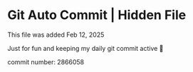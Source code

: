 # Git Auto Commit | Hidden File

This file was added Feb 12, 2025

Just for fun and keeping my daily git commit active 🤪

commit number: 2866058
